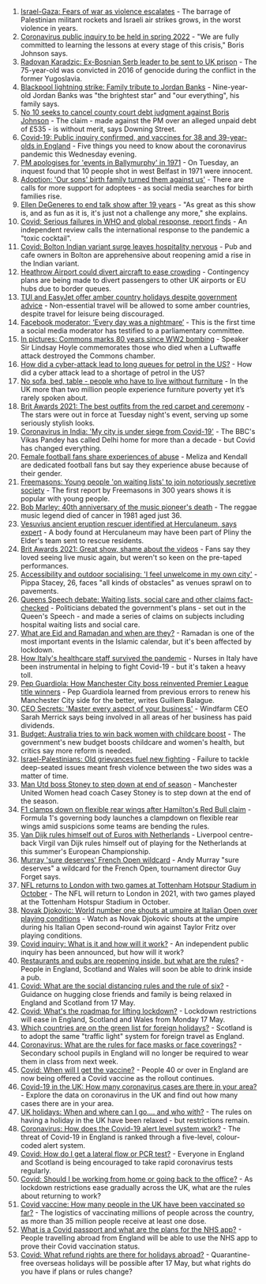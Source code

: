 1. [Israel-Gaza: Fears of war as violence escalates](https://www.bbc.co.uk/news/world-middle-east-57083595) - The barrage of Palestinian militant rockets and Israeli air strikes grows, in the worst violence in years.
2. [Coronavirus public inquiry to be held in spring 2022](https://www.bbc.co.uk/news/uk-57088314) - "We are fully committed to learning the lessons at every stage of this crisis," Boris Johnson says.
3. [Radovan Karadzic: Ex-Bosnian Serb leader to be sent to UK prison](https://www.bbc.co.uk/news/uk-57090123) - The 75-year-old was convicted in 2016 of genocide during the conflict in the former Yugoslavia.
4. [Blackpool lightning strike: Family tribute to Jordan Banks](https://www.bbc.co.uk/news/uk-england-lancashire-57093289) - Nine-year-old Jordan Banks was "the brightest star" and "our everything", his family says.
5. [No 10 seeks to cancel county court debt judgment against Boris Johnson](https://www.bbc.co.uk/news/uk-politics-57087274) - The claim - made against the PM over an alleged unpaid debt of £535 - is without merit, says Downing Street.
6. [Covid-19: Public inquiry confirmed, and vaccines for 38 and 39-year-olds in England](https://www.bbc.co.uk/news/uk-57088249) - Five things you need to know about the coronavirus pandemic this Wednesday evening.
7. [PM apologises for 'events in Ballymurphy' in 1971](https://www.bbc.co.uk/news/uk-northern-ireland-57093548) - On Tuesday, an inquest found that 10 people shot in west Belfast in 1971 were innocent.
8. [Adoption: 'Our sons' birth family turned them against us'](https://www.bbc.co.uk/news/uk-57084243) - There are calls for more support for adoptees - as social media searches for birth families rise.
9. [Ellen DeGeneres to end talk show after 19 years](https://www.bbc.co.uk/news/entertainment-arts-57091501) - "As great as this show is, and as fun as it is, it's just not a challenge any more," she explains.
10. [Covid: Serious failures in WHO and global response, report finds](https://www.bbc.co.uk/news/world-57085505) - An independent review calls the international response to the pandemic a "toxic cocktail".
11. [Covid: Bolton Indian variant surge leaves hospitality nervous](https://www.bbc.co.uk/news/uk-england-manchester-57075618) - Pub and cafe owners in Bolton are apprehensive about reopening amid a rise in the Indian variant.
12. [Heathrow Airport could divert aircraft to ease crowding](https://www.bbc.co.uk/news/business-57091061) - Contingency plans are being made to divert passengers to other UK airports or EU hubs due to border queues.
13. [TUI and EasyJet offer amber country holidays despite government advice](https://www.bbc.co.uk/news/business-57084732) - Non-essential travel will be allowed to some amber countries, despite travel for leisure being discouraged.
14. [Facebook moderator: ‘Every day was a nightmare’](https://www.bbc.co.uk/news/technology-57088382) - This is the first time a social media moderator has testified to a parliamentary committee.
15. [In pictures: Commons marks 80 years since WW2 bombing](https://www.bbc.co.uk/news/uk-politics-57088372) - Speaker Sir Lindsay Hoyle commemorates those who died when a Luftwaffe attack destroyed the Commons chamber.
16. [How did a cyber-attack lead to long queues for petrol in the US?](https://www.bbc.co.uk/news/world-us-canada-57082074) - How did a cyber attack lead to a shortage of petrol in the US?
17. [No sofa, bed, table - people who have to live without furniture](https://www.bbc.co.uk/news/uk-57076659) - In the UK more than two million people experience furniture poverty yet it’s rarely spoken about.
18. [Brit Awards 2021: The best outfits from the red carpet and ceremony](https://www.bbc.co.uk/news/entertainment-arts-57084402) - The stars were out in force at Tuesday night's event, serving up some seriously stylish looks.
19. [Coronavirus in India: 'My city is under siege from Covid-19'](https://www.bbc.co.uk/news/world-asia-india-57067462) - The BBC's Vikas Pandey has called Delhi home for more than a decade - but Covid has changed everything.
20. [Female football fans share experiences of abuse](https://www.bbc.co.uk/news/technology-56988482) - Meliza and Kendall are dedicated football fans but say they experience abuse because of their gender.
21. [Freemasons: Young people 'on waiting lists' to join notoriously secretive society](https://www.bbc.co.uk/news/uk-england-hampshire-57059148) - The first report by Freemasons in 300 years shows it is popular with young people.
22. [Bob Marley: 40th anniversary of the music pioneer's death](https://www.bbc.co.uk/news/in-pictures-57022757) - The reggae music legend died of cancer in 1981 aged just 36.
23. [Vesuvius ancient eruption rescuer identified at Herculaneum, says expert](https://www.bbc.co.uk/news/world-europe-57055163) - A body found at Herculaneum may have been part of Pliny the Elder's team sent to rescue residents.
24. [Brit Awards 2021: Great show, shame about the videos](https://www.bbc.co.uk/news/entertainment-arts-57082190) - Fans say they loved seeing live music again, but weren't so keen on the pre-taped performances.
25. [Accessibility and outdoor socialising: 'I feel unwelcome in my own city'](https://www.bbc.co.uk/news/newsbeat-57072498) - Pippa Stacey, 26, faces "all kinds of obstacles" as venues sprawl on to pavements.
26. [Queens Speech debate: Waiting lists, social care and other claims fact-checked](https://www.bbc.co.uk/news/57076024) - Politicians debated the government's plans - set out in the Queen's Speech - and made a series of claims on subjects including hospital waiting lists and social care.
27. [What are Eid and Ramadan and when are they?](https://www.bbc.co.uk/news/explainers-56695447) - Ramadan is one of the most important events in the Islamic calendar, but it's been affected by lockdown.
28. [How Italy's healthcare staff survived the pandemic](https://www.bbc.co.uk/news/world-europe-57071604) - Nurses in Italy have been instrumental in helping to fight Covid-19 - but it's taken a heavy toll.
29. [Pep Guardiola: How Manchester City boss reinvented Premier League title winners](https://www.bbc.co.uk/sport/football/56951662) - Pep Guardiola learned from previous errors to renew his Manchester City side for the better, writes Guillem Balague.
30. [CEO Secrets: 'Master every aspect of your business'](https://www.bbc.co.uk/news/business-57013569) - Windfarm CEO Sarah Merrick says being involved in all areas of her business has paid dividends.
31. [Budget: Australia tries to win back women with childcare boost](https://www.bbc.co.uk/news/world-australia-57052663) - The government's new budget boosts childcare and women's health, but critics say more reform is needed.
32. [Israel-Palestinians: Old grievances fuel new fighting](https://www.bbc.co.uk/news/world-middle-east-57074460) - Failure to tackle deep-seated issues meant fresh violence between the two sides was a matter of time.
33. [Man Utd boss Stoney to step down at end of season](https://www.bbc.co.uk/sport/football/57091581) - Manchester United Women head coach Casey Stoney is to step down at the end of the season.
34. [F1 clamps down on flexible rear wings after Hamilton's Red Bull claim](https://www.bbc.co.uk/sport/formula1/57086036) - Formula 1's governing body launches a clampdown on flexible rear wings amid suspicions some teams are bending the rules.
35. [Van Dijk rules himself out of Euros with Netherlands](https://www.bbc.co.uk/sport/football/57083439) - Liverpool centre-back Virgil van Dijk rules himself out of playing for the Netherlands at this summer's European Championship.
36. [Murray 'sure deserves' French Open wildcard](https://www.bbc.co.uk/sport/tennis/57081223) - Andy Murray "sure deserves" a wildcard for the French Open, tournament director Guy Forget says.
37. [NFL returns to London with two games at Tottenham Hotspur Stadium in October](https://www.bbc.co.uk/sport/american-football/57091182) - The NFL will return to London in 2021, with two games played at the Tottenham Hotspur Stadium in October.
38. [Novak Djokovic: World number one shouts at umpire at Italian Open over playing conditions](https://www.bbc.co.uk/sport/av/tennis/57085534) - Watch as Novak Djokovic shouts at the umpire during his Italian Open second-round win against Taylor Fritz over playing conditions.
39. [Covid inquiry: What is it and how will it work?](https://www.bbc.co.uk/news/explainers-57085964) - An independent public inquiry has been announced, but how will it work?
40. [Restaurants and pubs are reopening inside, but what are the rules?](https://www.bbc.co.uk/news/business-52977388) - People in England, Scotland and Wales will soon be able to drink inside a pub.
41. [Covid: What are the social distancing rules and the rule of six?](https://www.bbc.co.uk/news/uk-51506729) - Guidance on hugging close friends and family is being relaxed in England and Scotland from 17 May.
42. [Covid: What's the roadmap for lifting lockdown?](https://www.bbc.co.uk/news/explainers-52530518) - Lockdown restrictions will ease in England, Scotland and Wales from Monday 17 May.
43. [Which countries are on the green list for foreign holidays?](https://www.bbc.co.uk/news/explainers-52544307) - Scotland is to adopt the same "traffic light" system for foreign travel as England.
44. [Coronavirus: What are the rules for face masks or face coverings?](https://www.bbc.co.uk/news/health-51205344) - Secondary school pupils in England will no longer be required to wear them in class from next week.
45. [Covid: When will I get the vaccine?](https://www.bbc.co.uk/news/health-55045639) - People 40 or over in England are now being offered a Covid vaccine as the rollout continues.
46. [Covid-19 in the UK: How many coronavirus cases are there in your area?](https://www.bbc.co.uk/news/uk-51768274) - Explore the data on coronavirus in the UK and find out how many cases there are in your area.
47. [UK holidays: When and where can I go.... and who with?](https://www.bbc.co.uk/news/explainers-52646738) - The rules on having a holiday in the UK have been relaxed - but restrictions remain.
48. [Coronavirus: How does the Covid-19 alert level system work?](https://www.bbc.co.uk/news/explainers-52634739) - The threat of Covid-19 in England is ranked through a five-level, colour-coded alert system.
49. [Covid: How do I get a lateral flow or PCR test?](https://www.bbc.co.uk/news/health-51943612) - Everyone in England and Scotland is being encouraged to take rapid coronavirus tests regularly.
50. [Covid: Should I be working from home or going back to the office?](https://www.bbc.co.uk/news/business-52567567) - As lockdown restrictions ease gradually across the UK, what are the rules about returning to work?
51. [Covid vaccine: How many people in the UK have been vaccinated so far?](https://www.bbc.co.uk/news/health-55274833) - The logistics of vaccinating millions of people across the country, as more than 35 million people receive at least one dose.
52. [What is a Covid passport and what are the plans for the NHS app?](https://www.bbc.co.uk/news/explainers-55718553) - People travelling abroad from England will be able to use the NHS app to prove their Covid vaccination status.
53. [Covid: What refund rights are there for holidays abroad?](https://www.bbc.co.uk/news/business-51615412) - Quarantine-free overseas holidays will be possible after 17 May, but what rights do you have if plans or rules change?
